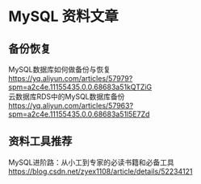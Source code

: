 # MySQL 资料文章
## 备份恢复
MySQL数据库如何做备份与恢复</br>
https://yq.aliyun.com/articles/57979?spm=a2c4e.11155435.0.0.68683a51kQTZiG </br>
云数据库RDS中的MySQL数据库备份</br>
https://yq.aliyun.com/articles/57963?spm=a2c4e.11155435.0.0.68683a51l5E7Zd </br>

## 资料工具推荐
MySQL进阶路：从小工到专家的必读书籍和必备工具</br>
https://blog.csdn.net/zyex1108/article/details/52234121 </br>
